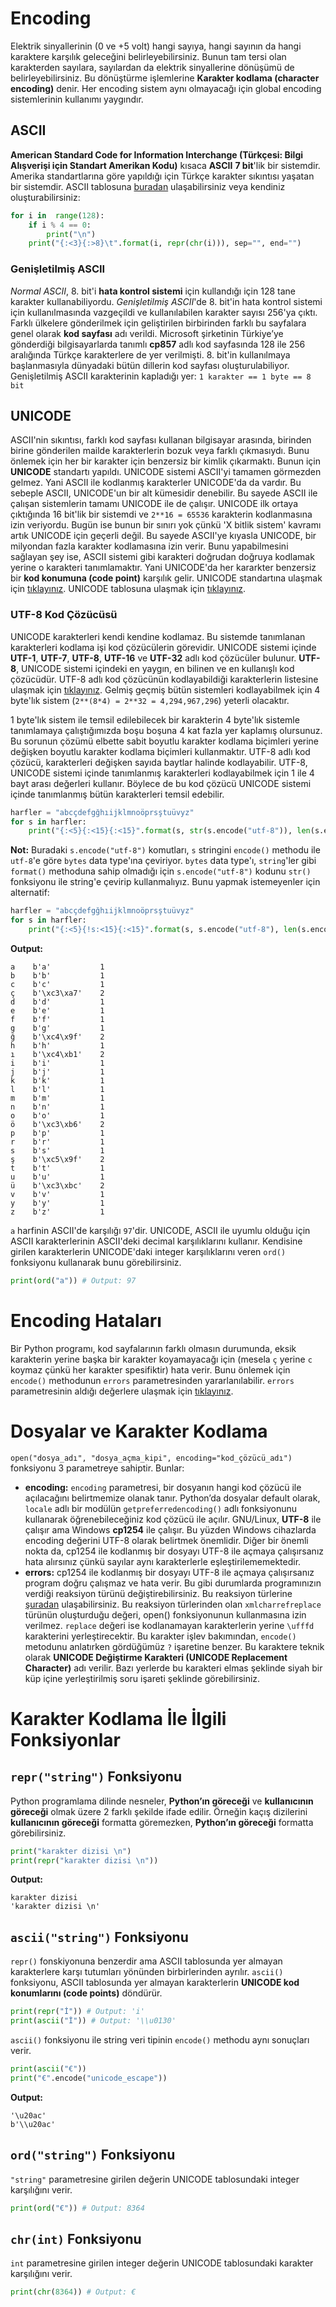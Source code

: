 ﻿# Encoding
Elektrik sinyallerinin (0 ve +5 volt) hangi sayıya, hangi sayının da hangi karaktere karşılık geleceğini belirleyebilirsiniz. Bunun tam tersi olan karakterden sayılara, sayılardan da elektrik sinyallerine dönüşümü de belirleyebilirsiniz. Bu dönüştürme işlemlerine **Karakter kodlama (character encoding)** denir. Her encoding sistem aynı olmayacağı için global encoding sistemlerinin kullanımı yaygındır.

## ASCII
**American Standard Code for Information Interchange (Türkçesi: Bilgi Alışverişi için Standart Amerikan Kodu)** kısaca **ASCII** **7 bit**'lik bir sistemdir. Amerika standartlarına göre yapıldığı için Türkçe karakter sıkıntısı yaşatan bir sistemdir. ASCII tablosuna [buradan](http://www.asciitable.com/) ulaşabilirsiniz veya kendiniz oluşturabilirsiniz:
```py
for i in  range(128):
	if i % 4 == 0:
		print("\n")
	print("{:<3}{:>8}\t".format(i, repr(chr(i))), sep="", end="")
```

### Genişletilmiş ASCII
*Normal ASCII*, 8. bit'i **hata kontrol sistemi** için kullandığı için 128 tane karakter kullanabiliyordu. *Genişletilmiş ASCII*'de 8. bit'in hata kontrol sistemi için kullanılmasında vazgeçildi ve kullanılabilen karakter sayısı 256'ya çıktı. Farklı ülkelere gönderilmek için geliştirilen birbirinden farklı bu sayfalara genel olarak **kod sayfası** adı verildi. Microsoft şirketinin Türkiye’ye gönderdiği bilgisayarlarda tanımlı **cp857** adlı kod sayfasında 128 ile 256 aralığında Türkçe karakterlere de yer verilmişti. 8. bit'in kullanılmaya başlanmasıyla dünyadaki bütün dillerin kod sayfası oluşturulabiliyor. Genişletilmiş ASCII karakterinin kapladığı yer: `1 karakter == 1 byte == 8 bit`

## UNICODE
ASCII'nin sıkıntısı, farklı kod sayfası kullanan bilgisayar arasında, birinden birine gönderilen mailde karakterlerin bozuk veya farklı çıkmasıydı. Bunu önlemek için her bir karakter için benzersiz bir kimlik çıkarmaktı. Bunun için **UNICODE** standartı yapıldı. UNICODE sistemi ASCII'yi tamamen görmezden gelmez. Yani ASCII ile kodlanmış karakterler UNICODE'da da vardır. Bu sebeple ASCII, UNICODE'un bir alt kümesidir denebilir. Bu sayede ASCII ile çalışan sistemlerin tamamı UNICODE ile de çalışır. UNICODE ilk ortaya çıktığında 16 bit'lik bir sistemdi ve `2**16 = 65536` karakterin kodlanmasına izin veriyordu. Bugün ise bunun bir sınırı yok çünkü 'X bitlik sistem' kavramı artık UNICODE için geçerli değil. Bu sayede ASCII'ye kıyasla UNICODE, bir milyondan fazla karakter kodlamasına izin verir. Bunu yapabilmesini sağlayan şey ise, ASCII sistemi gibi karakteri doğrudan doğruya kodlamak yerine o karakteri tanımlamaktır. Yani UNICODE'da her kararkter benzersiz bir **kod konumuna (code point)** karşılık gelir. UNICODE standartına ulaşmak için [tıklayınız](http://www.unicode.org/versions/Unicode6.2.0/UnicodeStandard-6.2.pdf). UNICODE tablosuna ulaşmak için [tıklayınız](https://unicode-table.com/tr/).

### UTF-8 Kod Çözücüsü
UNICODE karakterleri kendi kendine kodlamaz. Bu sistemde tanımlanan karakterleri kodlama işi kod çözücülerin görevidir. UNICODE sistemi içinde **UTF-1**, **UTF-7**, **UTF-8**, **UTF-16** ve **UTF-32** adlı kod çözücüler bulunur. **UTF-8**, UNICODE sistemi içindeki en yaygın, en bilinen ve en kullanışlı kod çözücüdür. UTF-8 adlı kod çözücünün kodlayabildiği karakterlerin listesine ulaşmak için [tıklayınız](http://www.fileformat.info/info/charset/UTF-8/list.htm). Gelmiş geçmiş bütün sistemleri kodlayabilmek için 4 byte'lık sistem (`2**(8*4) = 2**32 = 4,294,967,296`) yeterli olacaktır.

1 byte'lık sistem ile temsil edilebilecek bir karakterin 4 byte'lık sistemle tanımlamaya çalıştığımızda boşu boşuna 4 kat fazla yer kaplamış olursunuz. Bu sorunun çözümü elbette sabit boyutlu karakter kodlama biçimleri yerine değişken boyutlu karakter kodlama biçimleri kullanmaktır. UTF-8 adlı kod çözücü, karakterleri değişken sayıda baytlar halinde kodlayabilir. UTF-8, UNICODE sistemi içinde tanımlanmış karakterleri kodlayabilmek için 1 ile 4 bayt arası değerleri kullanır. Böylece de bu kod çözücü UNICODE sistemi içinde tanımlanmış bütün karakterleri temsil edebilir.
```py
harfler = "abcçdefgğhıijklmnoöprsştuüvyz"
for s in harfler:
	print("{:<5}{:<15}{:<15}".format(s, str(s.encode("utf-8")), len(s.encode("utf-8"))))
```
**Not:** Buradaki `s.encode("utf-8")` komutları, `s` stringini `encode()` methodu ile `utf-8`'e göre `bytes` data type'ına çeviriyor. `bytes` data type'ı, `string`'ler gibi `format()` methoduna sahip olmadığı için `s.encode("utf-8")` kodunu `str()` fonksiyonu ile string'e çevirip kullanmalıyız. Bunu yapmak istemeyenler için alternatif:
```py
harfler = "abcçdefgğhıijklmnoöprsştuüvyz"
for s in harfler:
	print("{:<5}{!s:<15}{:<15}".format(s, s.encode("utf-8"), len(s.encode("utf-8"))))
```
**Output:**
```
a    b'a'           1
b    b'b'           1
c    b'c'           1
ç    b'\xc3\xa7'    2
d    b'd'           1
e    b'e'           1
f    b'f'           1
g    b'g'           1
ğ    b'\xc4\x9f'    2
h    b'h'           1
ı    b'\xc4\xb1'    2
i    b'i'           1
j    b'j'           1
k    b'k'           1
l    b'l'           1
m    b'm'           1
n    b'n'           1
o    b'o'           1
ö    b'\xc3\xb6'    2
p    b'p'           1
r    b'r'           1
s    b's'           1
ş    b'\xc5\x9f'    2
t    b't'           1
u    b'u'           1
ü    b'\xc3\xbc'    2
v    b'v'           1
y    b'y'           1
z    b'z'           1
```
`a` harfinin ASCII'de karşılığı `97`'dir. UNICODE, ASCII ile uyumlu olduğu için ASCII karakterlerinin ASCII'deki decimal karşılıklarını kullanır. Kendisine girilen karakterlerin UNICODE'daki integer karşılıklarını veren `ord()` fonksiyonu kullanarak bunu görebilirsiniz.
```py
print(ord("a")) # Output: 97
```

# Encoding Hataları
Bir Python programı, kod sayfalarının farklı olmasın durumunda, eksik karakterin yerine başka bir karakter koyamayacağı için (mesela `ç` yerine `c` koymaz çünkü her karakter spesifiktir) hata verir. Bunu önlemek için `encode()` methodunun `errors` parametresinden yararlanılabilir. `errors` parametresinin aldığı değerlere ulaşmak için [tıklayınız](https://github.com/e-k-eyupoglu/python_tutorial/blob/main/.md/kullanicidan_girdi_almak/tip_donusumleri.md#strobject-encodingutf-8-errorsstrict).

# Dosyalar ve Karakter Kodlama
`open("dosya_adı", "dosya_açma_kipi", encoding="kod_çözücü_adı")` fonksiyonu 3 parametreye sahiptir. Bunlar:
- **encoding:** `encoding` parametresi, bir dosyanın hangi kod çözücü ile açılacağını belirtmemize olanak tanır. Python’da dosyalar default olarak, `locale` adlı bir modülün `getpreferredencoding()` adlı fonksiyonunu kullanarak öğrenebileceğiniz kod çözücü ile açılır. GNU/Linux, **UTF-8** ile çalışır ama Windows **cp1254** ile çalışır. Bu yüzden Windows cihazlarda encoding değerini UTF-8 olarak belirtmek önemlidir. Diğer bir önemli nokta da, cp1254 ile kodlanmış bir dosyayı UTF-8 ile açmaya çalışırsanız hata alırsınız çünkü sayılar aynı karakterlerle eşleştirilememektedir.
- **errors:** cp1254 ile kodlanmış bir dosyayı UTF-8 ile açmaya çalışırsanız program doğru çalışmaz ve hata verir. Bu gibi durumlarda programınızın verdiği reaksiyon türünü değiştirebilirsiniz. Bu reaksiyon türlerine [şuradan](https://github.com/e-k-eyupoglu/python_tutorial/blob/main/.md/kullanicidan_girdi_almak/tip_donusumleri.md#strobject-encodingutf-8-errorsstrict) ulaşabilirsiniz. Bu reaksiyon türlerinden olan `xmlcharrefreplace` türünün oluşturduğu değeri, open() fonksiyonunun kullanmasına izin verilmez. `replace` değeri ise kodlanamayan karakterlerin yerine `\ufffd` karakterini yerleştirecektir. Bu karakter işlev bakımından, `encode()` metodunu anlatırken gördüğümüz `?` işaretine benzer. Bu karaktere teknik olarak **UNICODE Değiştirme Karakteri (UNICODE Replacement Character)** adı verilir. Bazı yerlerde bu karakteri elmas şeklinde siyah bir küp içine yerleştirilmiş soru işareti şeklinde görebilirsiniz.

# Karakter Kodlama İle İlgili Fonksiyonlar

## `repr("string")` Fonksiyonu
Python programlama dilinde nesneler, **Python’ın göreceği** ve **kullanıcının göreceği** olmak üzere 2 farklı şekilde ifade edilir. Örneğin kaçış dizilerini **kullanıcının göreceği** formatta göremezken, **Python’ın göreceği** formatta görebilirsiniz.
```py
print("karakter dizisi \n")
print(repr("karakter dizisi \n"))
```
**Output:**
```
karakter dizisi
'karakter dizisi \n'
```

## `ascii("string")` Fonksiyonu
`repr()` fonskiyonuna benzerdir ama ASCII tablosunda yer almayan karakterlere karşı tutumları yönünden birbirlerinden ayrılır. `ascii()` fonksiyonu, ASCII tablosunda yer almayan karakterlerin **UNICODE kod konumlarını (code points)** döndürür.
```py
print(repr("İ")) # Output: 'i'
print(ascii("İ")) # Output: '\\u0130'
```
`ascii()` fonksiyonu ile string veri tipinin `encode()` methodu aynı sonuçları verir.
```py
print(ascii("€"))
print("€".encode("unicode_escape"))
```
**Output:**
```
'\u20ac'
b'\\u20ac'
```

## `ord("string")` Fonksiyonu
`"string"` parametresine girilen değerin UNICODE tablosundaki integer karşılığını verir.
```py
print(ord("€")) # Output: 8364
```

## `chr(int)` Fonksiyonu
`int` parametresine girilen integer değerin UNICODE tablosundaki karakter karşılığını verir.
```py
print(chr(8364)) # Output: €
```
